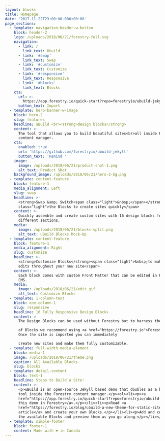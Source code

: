 ```yaml
---
layout: blocks
title: Homepage
date: '2017-11-22T23:00:00.000+00:00'
page_sections:
  - template: navigation-header-w-button
    block: header-2
    logo: /uploads/2018/06/21/forestry-full.svg
    navigation:
      - link: /
        link_text: Ubuild
      - link: '#swap'
        link_text: Swap
      - link: '#customize'
        link_text: Customize
      - link: '#responsive'
        link_text: Responsive
      - link: '#blocks'
        link_text: Blocks
    cta:
      url: >-
        https://app.forestry.io/quick-start?repo=forestryio/ubuild-jekyll&provider=github&engine=jekyll
      button_text: Import
  - template: hero-banner-w-image
    block: hero-2
    slug: features
    headline: uBuild <br><strong>design blocks</strong>
    content: >-
      The tool that allows you to build beautiful sites<br>all inside Forestry's
      content manager.
    cta:
      enabled: true
      url: 'https://github.com/forestryio/ubuild-jekyll'
      button_text: 'Remind '
    image:
      image: /uploads/2018/06/21/product-shot-1.png
      alt_text: Product Shot
    background_image: /uploads/2018/06/21/hero-2-bg.png
  - template: content-feature
    block: feature-1
    media_alignment: Left
    slug: swap
    headline: >-
      <strong>Swap &amp; Switch<span class="light">&nbsp;</span></strong><span
      class="light">the Blocks to create sites quickly</span>
    content: >-
      Quickly assemble and create custom sites with 16 design blocks for seven
      different sections.
    media:
      image: /uploads/2018/06/21/blocks-split.png
      alt_text: uBuild Blocks Mock-Up
  - template: content-feature
    block: feature-1
    media_alignment: Right
    slug: customize
    headline: >-
      <strong>Customize Blocks</strong><span class="light">&nbsp;to make quick
      edits throughout your new site</span>
    content: >-
      Each block comes with custom Front Matter that can be edited in Forestry
      CMS.
    media:
      image: /uploads/2018/06/21/edit.gif
      alt_text: Customize Blocks
  - template: 1-column-text
    block: one-column-1
    slug: responsive
    headline: 16 Fully Responsive Design Blocks
    content: >
      The Design Blocks can be used without Forestry but to harness the power

      of Blocks we recommend using <a href="https://forestry.io">Forestry</a>.
      Once the site is imported you can immediately

      create new sites and make them fully customizable.
  - template: full-width-media-element
    block: media-1
    image: /uploads/2018/06/21/theme.png
    caption: All Available Blocks
    slug: blocks
  - template: detail-content
    block: text-1
    headline: Steps to Build a Site!
    content: >-
      <p>uBuild is an open-source Jekyll based demo that doubles as a builder
      tool inside the Forestry content manager.</p><ol><li><p><a
      href="https://app.forestry.io/quick-start?repo=forestryio/ubuild-jekyll&provider=github&engine=jekyll">Import
      this demo in Forestry</a>.</p></li><li><p>Read <a
      href="https://forestry.io/blog/ubuild-a-new-theme-for-static-sites-using-blocks/">our
      article</a> and create your own Blocks.</p></li><li><p>Add and customize
      the available Blocks and preview them as you go along.</p></li></ol>
  - template: simple-footer
    block: footer-1
    content: Made with ❤︎ in Canada
---
```

